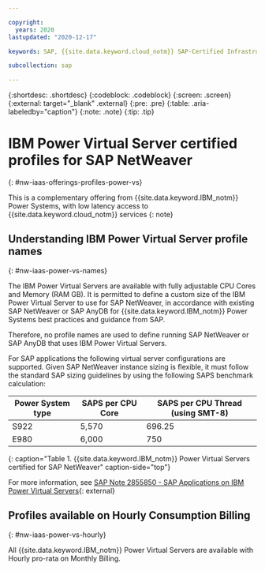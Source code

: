 ```yaml
---

copyright:
  years: 2020
lastupdated: "2020-12-17"

keywords: SAP, {{site.data.keyword.cloud_notm}} SAP-Certified Infrastructure, {{site.data.keyword.ibm_cloud_sap}}, SAP Workloads

subcollection: sap

---
```


{:shortdesc: .shortdesc}
{:codeblock: .codeblock}
{:screen: .screen}
{:external: target="_blank" .external}
{:pre: .pre}
{:table: .aria-labeledby="caption"}
{:note: .note}
{:tip: .tip}

# IBM Power Virtual Server certified profiles for SAP NetWeaver
{: #nw-iaas-offerings-profiles-power-vs}

This is a complementary offering from {{site.data.keyword.IBM_notm}} Power Systems, with low latency access to {{site.data.keyword.cloud_notm}} services
{: note}

## Understanding IBM Power Virtual Server profile names
{: #nw-iaas-power-vs-names}

The IBM Power Virtual Servers are available with fully adjustable CPU Cores and Memory (RAM GB). It is permitted to define a custom size of the IBM Power Virtual Server to use for SAP NetWeaver, in accordance with existing SAP NetWeaver or SAP AnyDB for {{site.data.keyword.IBM_notm}} Power Systems best practices and guidance from SAP.

Therefore, no profile names are used to define running SAP NetWeaver or SAP AnyDB that uses IBM Power Virtual Servers.

For SAP applications the following virtual server configurations are supported. Given SAP NetWeaver instance sizing is flexible, it must follow the standard SAP sizing guidelines by using the following SAPS benchmark calculation:

| **Power System type** | **SAPS per CPU Core** | **SAPS per CPU Thread (using SMT-8)** |
| -- | -- | -- |
| S922 | 5,570 | 696.25 |
| E980 | 6,000 | 750 |
{: caption="Table 1. {{site.data.keyword.IBM_notm}} Power Virtual Servers certified for SAP NetWeaver" caption-side="top"}

For more information, see [SAP Note 2855850 - SAP Applications on IBM Power Virtual Servers](https://launchpad.support.sap.com/#/notes/2855850){: external}


## Profiles available on Hourly Consumption Billing
{: #nw-iaas-power-vs-hourly}

All {{site.data.keyword.IBM_notm}} Power Virtual Servers are available with Hourly pro-rata on Monthly Billing.
